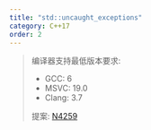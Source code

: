 ```yaml
---
title: "std::uncaught_exceptions"
category: C++17
order: 2
---
```


> 编译器支持最低版本要求:
> * GCC: 6
> * MSVC: 19.0
> * Clang: 3.7
>
> 提案: [N4259](http://www.open-std.org/jtc1/sc22/wg21/docs/papers/2014/n4259)
